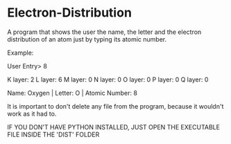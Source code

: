 # Electron-Distribution
A program that shows the user the name, the letter and the electron distribution of an atom just by typing its atomic number.

Example:

User Entry> 8

K layer: 2
L layer: 6
M layer: 0
N layer: 0
O layer: 0
P layer: 0
Q layer: 0

Name: Oxygen | Letter: O | Atomic Number: 8

It is important to don't delete any file from the program, because it wouldn't work as it had to.

IF YOU DON'T HAVE PYTHON INSTALLED, JUST OPEN THE EXECUTABLE FILE INSIDE THE 'DIST' FOLDER
